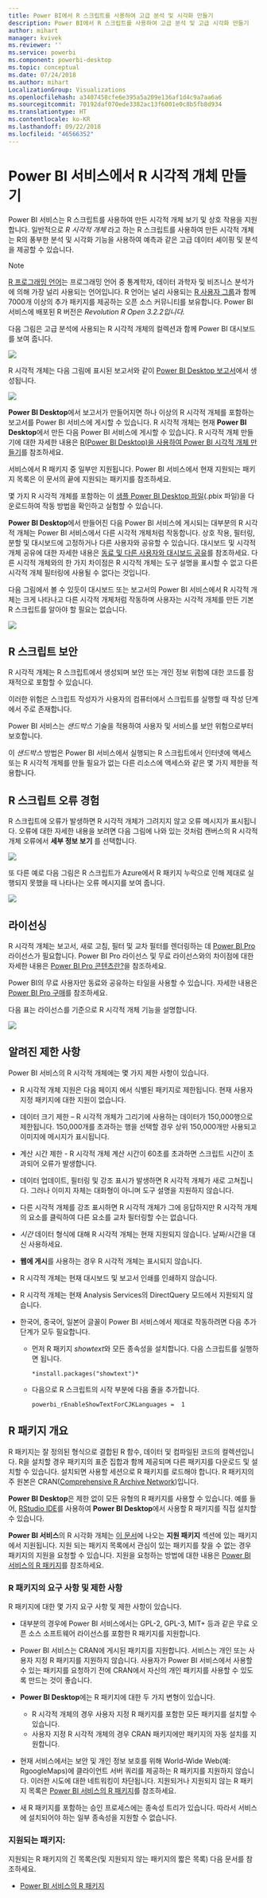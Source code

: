 ```yaml
---
title: Power BI에서 R 스크립트를 사용하여 고급 분석 및 시각화 만들기
description: Power BI에서 R 스크립트를 사용하여 고급 분석 및 고급 시각화 만들기
author: mihart
manager: kvivek
ms.reviewer: ''
ms.service: powerbi
ms.component: powerbi-desktop
ms.topic: conceptual
ms.date: 07/24/2018
ms.author: mihart
LocalizationGroup: Visualizations
ms.openlocfilehash: a3407458cfe6e395a5a209e136af1d4c9a7aa6a6
ms.sourcegitcommit: 70192daf070ede3382ac13f6001e0c8b5fb8d934
ms.translationtype: HT
ms.contentlocale: ko-KR
ms.lasthandoff: 09/22/2018
ms.locfileid: "46566352"
---
```

# <a name="creating-r-visuals-in-the-power-bi-service"></a>Power BI 서비스에서 R 시각적 개체 만들기
Power BI 서비스는 R 스크립트를 사용하여 만든 시각적 개체 보기 및 상호 작용을 지원합니다. 일반적으로 *R 시각적 개체* 라고 하는 R 스크립트를 사용하여 만든 시각적 개체는 R의 풍부한 분석 및 시각화 기능을 사용하여 예측과 같은 고급 데이터 셰이핑 및 분석을 제공할 수 있습니다.

> [!NOTE]
> [R 프로그래밍 언어](https://www.r-project.org/)는 프로그래밍 언어 중 통계학자, 데이터 과학자 및 비즈니스 분석가에 의해 가장 널리 사용되는 언어입니다. R 언어는 널리 사용되는 [R 사용자 그룹](http://msdsug.microsoft.com/)과 함께 7000개 이상의 추가 패키지를 제공하는 오픈 소스 커뮤니티를 보유합니다. Power BI 서비스에 배포된 R 버전은 *Revolution R Open 3.2.2입니다.*
> 
> 

다음 그림은 고급 분석에 사용되는 R 시각적 개체의 컬렉션과 함께 Power BI 대시보드를 보여 줍니다.

![](media/service-r-visuals/r-visuals-service_1.png)

R 시각적 개체는 다음 그림에 표시된 보고서와 같이 [Power BI Desktop 보고서](../desktop-get-the-desktop.md)에서 생성됩니다.

![](media/service-r-visuals/r-visuals-service_2a.png)

**Power BI Desktop**에서 보고서가 만들어지면 하나 이상의 R 시각적 개체를 포함하는 보고서를 Power BI 서비스에 게시할 수 있습니다. R 시각적 개체는 현재 **Power BI Desktop**에서 만든 다음 Power BI 서비스에 게시할 수 있습니다. R 시각적 개체 만들기에 대한 자세한 내용은 [R(Power BI Desktop)을 사용하여 Power BI 시각적 개체 만들기](../desktop-r-visuals.md)를 참조하세요.

서비스에서 R 패키지 중 일부만 지원됩니다. Power BI 서비스에서 현재 지원되는 패키지 목록은 이 문서의 끝에 지원되는 패키지를 참조하세요.

몇 가지 R 시각적 개체를 포함하는 이 [샘플 Power BI Desktop 파일](http://download.microsoft.com/download/D/9/A/D9A65269-D1FC-49F8-8EC3-1217E3A4390F/RVisual_correlation_plot_sample%20SL.pbix)(.pbix 파일)을 다운로드하여 작동 방법을 확인하고 실험할 수 있습니다.

**Power BI Desktop**에서 만들어진 다음 Power BI 서비스에 게시되는 대부분의 R 시각적 개체는 Power BI 서비스에서 다른 시각적 개체처럼 작동합니다. 상호 작용, 필터링, 분할 및 대시보드에 고정하거나 다른 사용자와 공유할 수 있습니다. 대시보드 및 시각적 개체 공유에 대한 자세한 내용은 [동료 및 다른 사용자와 대시보드 공유](../service-share-dashboards.md)를 참조하세요. 다른 시각적 개체와의 한 가지 차이점은 R 시각적 개체는 도구 설명을 표시할 수 없고 다른 시각적 개체 필터링에 사용될 수 없다는 것입니다.

다음 그림에서 볼 수 있듯이 대시보드 또는 보고서의 Power BI 서비스에서 R 시각적 개체는 크게 나타나고 다른 시각적 개체처럼 작동하며 사용자는 시각적 개체를 만든 기본 R 스크립트를 알아야 할 필요는 없습니다.

![](media/service-r-visuals/r-visuals-service_3a.png)

## <a name="r-scripts-security"></a>R 스크립트 보안
R 시각적 개체는 R 스크립트에서 생성되며 보안 또는 개인 정보 위험에 대한 코드를 잠재적으로 포함할 수 있습니다.

이러한 위험은 스크립트 작성자가 사용자의 컴퓨터에서 스크립트를 실행할 때 작성 단계에서 주로 존재합니다.

Power BI 서비스는 *샌드박스* 기술을 적용하여 사용자 및 서비스를 보안 위험으로부터 보호합니다.

이 *샌드박스* 방법은 Power BI 서비스에서 실행되는 R 스크립트에서 인터넷에 액세스 또는 R 시각적 개체를 만들 필요가 없는 다른 리소스에 액세스와 같은 몇 가지 제한을 적용합니다.

## <a name="r-scripts-error-experience"></a>R 스크립트 오류 경험
R 스크립트에 오류가 발생하면 R 시각적 개체가 그려지지 않고 오류 메시지가 표시됩니다. 오류에 대한 자세한 내용을 보려면 다음 그림에 나와 있는 것처럼 캔버스의 R 시각적 개체 오류에서 **세부 정보 보기** 를 선택합니다.

![](media/service-r-visuals/r-visuals-service_4.png)

또 다른 예로 다음 그림은 R 스크립트가 Azure에서 R 패키지 누락으로 인해 제대로 실행되지 못했을 때 나타나는 오류 메시지를 보여 줍니다.

![](media/service-r-visuals/r-visuals-service_5.png)

## <a name="licensing"></a>라이선싱
R 시각적 개체는 보고서, 새로 고침, 필터 및 교차 필터를 렌더링하는 데 [Power BI Pro](../service-self-service-signup-for-power-bi.md) 라이선스가 필요합니다. Power BI Pro 라이선스 및 무료 라이선스와의 차이점에 대한 자세한 내용은 [Power BI Pro 콘텐츠란?](../service-premium.md)을 참조하세요.

Power BI의 무료 사용자만 동료와 공유하는 타일을 사용할 수 있습니다. 자세한 내용은 [Power BI Pro 구매](../service-admin-purchasing-power-bi-pro.md)를 참조하세요.

다음 표는 라이선스를 기준으로 R 시각적 개체 기능을 설명합니다.

![](media/service-r-visuals/r-visuals-service_6a.png)

## <a name="known-limitations"></a>알려진 제한 사항
Power BI 서비스의 R 시각적 개체에는 몇 가지 제한 사항이 있습니다.

* R 시각적 개체 지원은 다음 페이지 <make this a link to the supported packages page per my excel>에서 식별된 패키지로 제한됩니다. 현재 사용자 지정 패키지에 대한 지원이 없습니다.
* 데이터 크기 제한 – R 시각적 개체가 그리기에 사용하는 데이터가 150,000행으로 제한됩니다. 150,000개를 초과하는 행을 선택할 경우 상위 150,000개만 사용되고 이미지에 메시지가 표시됩니다.
* 계산 시간 제한 - R 시각적 개체 계산 시간이 60초를 초과하면 스크립트 시간이 초과되어 오류가 발생합니다.
* 데이터 업데이트, 필터링 및 강조 표시가 발생하면 R 시각적 개체가 새로 고쳐집니다. 그러나 이미지 자체는 대화형이 아니며 도구 설명을 지원하지 않습니다.
* 다른 시각적 개체를 강조 표시하면 R 시각적 개체가 그에 응답하지만 R 시각적 개체의 요소를 클릭하여 다른 요소를 교차 필터링할 수는 없습니다.
* *시간* 데이터 형식에 대해 R 시각적 개체는 현재 지원되지 않습니다. 날짜/시간을 대신 사용하세요.
* **웹에 게시**를 사용하는 경우 R 시각적 개체는 표시되지 않습니다.
* R 시각적 개체는 현재 대시보드 및 보고서 인쇄를 인쇄하지 않습니다.
* R 시각적 개체는 현재 Analysis Services의 DirectQuery 모드에서 지원되지 않습니다.
* 한국어, 중국어, 일본어 글꼴이 Power BI 서비스에서 제대로 작동하려면 다음 추가 단계가 모두 필요합니다.
  
  * 먼저 R 패키지 *showtext*와 모든 종속성을 설치합니다. 다음 스크립트를 실행하면 됩니다.
    
        *install.packages("showtext")*
  * 다음으로 R 스크립트의 시작 부분에 다음 줄을 추가합니다.
    
        powerbi_rEnableShowTextForCJKLanguages =  1

## <a name="overview-of-r-packages"></a>R 패키지 개요
R 패키지는 잘 정의된 형식으로 결합된 R 함수, 데이터 및 컴파일된 코드의 컬렉션입니다. R을 설치할 경우 패키지의 표준 집합과 함께 제공되며 다른 패키지를 다운로드 및 설치할 수 있습니다. 설치되면 사용할 세션으로 R 패키지를 로드해야 합니다. R 패키지의 주 원본은 CRAN([Comprehensive R Archive Network](https://cran.r-project.org/web/packages/available_packages_by_name.html))입니다.

**Power BI Desktop**은 제한 없이 모든 유형의 R 패키지를 사용할 수 있습니다. 예를 들어, [RStudio IDE](https://www.rstudio.com/)를 사용하여 **Power BI Desktop**에서 사용할 R 패키지를 직접 설치할 수 있습니다.

**Power BI 서비스**의 R 시각화 개체는 [이 문서](../service-r-packages-support.md)에 나오는 **지원 패키지** 섹션에 있는 패키지에서 지원됩니다. 지원 되는 패키지 목록에서 관심이 있는 패키지를 찾을 수 없는 경우 패키지의 지원을 요청할 수 있습니다. 지원을 요청하는 방법에 대한 내용은 [Power BI 서비스의 R 패키지](../service-r-packages-support.md)를 참조하세요.

### <a name="requirements-and-limitations-of-r-packages"></a>R 패키지의 요구 사항 및 제한 사항
R 패키지에 대한 몇 가지 요구 사항 및 제한 사항이 있습니다.

* 대부분의 경우에 Power BI 서비스에서는 GPL-2, GPL-3, MIT+ 등과 같은 무료 오픈 소스 소프트웨어 라이선스를 포함한 R 패키지를 지원합니다.
* Power BI 서비스는 CRAN에 게시된 패키지를 지원합니다. 서비스는 개인 또는 사용자 지정 R 패키지를 지원하지 않습니다. 사용자가 Power BI 서비스에서 사용할 수 있는 패키지를 요청하기 전에 CRAN에서 자신의 개인 패키지를 사용할 수 있도록 만드는 것이 좋습니다.
* **Power BI Desktop**에는 R 패키지에 대한 두 가지 변형이 있습니다.
  
  * R 시각적 개체의 경우 사용자 지정 R 패키지를 포함한 모든 패키지를 설치할 수 있습니다.
  * 사용자 지정 R 시각적 개체의 경우 CRAN 패키지에만 패키지의 자동 설치를 지원합니다.
* 현재 서비스에서는 보안 및 개인 정보 보호를 위해 World-Wide Web(예: RgoogleMaps)에 클라이언트 서버 쿼리를 제공하는 R 패키지를 지원하지 않습니다. 이러한 시도에 대한 네트워킹이 차단됩니다. 지원되거나 지원되지 않는 R 패키지 목록은 [Power BI 서비스의 R 패키지](../service-r-packages-support.md)를 참조하세요.
* 새 R 패키지를 포함하는 승인 프로세스에는 종속성 트리가 있습니다. 따라서 서비스에 설치되어야 하는 일부 종속성을 지원할 수 없습니다.

### <a name="supported-packages"></a>지원되는 패키지:
지원되는 R 패키지의 긴 목록은(및 지원되지 않는 패키지의 짧은 목록) 다음 문서를 참조하세요.

* [Power BI 서비스의 R 패키지](../service-r-packages-support.md)

